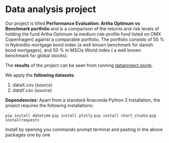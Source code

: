 # Data analysis project

Our project is titled **Performance Evaluation: Artha Optimum vs Benchmark portfolio** and is a comparison of the returns and risk levels of holding the fund Artha Optimum (a medium risk-profile fund listed on OMX Copenhagen) against a comparable portfolio. The portfolio consists of 50 % in Nykredits mortgage bond index (a well known benchmark for danish bond mortgages), and 50 % in MSCIs World index ( a well known benchmark for global stocks). 

The **results** of the project can be seen from running [dataproject.ipynb](dataproject.ipynb).

We apply the **following datasets**:

1. dataX.csv (*source*) 
1. dataY.csv (*source*)

**Dependencies:** Apart from a standard Anaconda Python 3 installation, the project requires the following installations:

``pip install datetime``
``pip install plotly``
``pip install chart_studio``
``pip installrequests``

Install by opening you commando prompt terminal and pasting in the above packages one by one